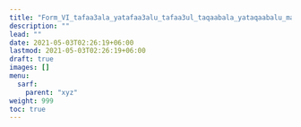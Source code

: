 ```yaml
---
title: "Form_VI_tafaa3ala_yatafaa3alu_tafaa3ul_taqaabala_yataqaabalu_mahmuz_fa"
description: ""
lead: ""
date: 2021-05-03T02:26:19+06:00
lastmod: 2021-05-03T02:26:19+06:00
draft: true
images: []
menu: 
  sarf:
    parent: "xyz"
weight: 999
toc: true
---
```



